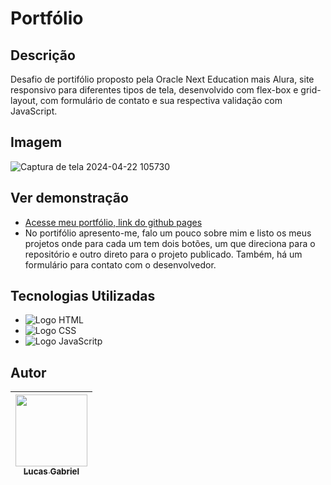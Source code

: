 # Portfólio

## Descrição
Desafio de portifólio proposto pela Oracle Next Education mais Alura, site responsivo para diferentes tipos de tela, desenvolvido com flex-box e grid-layout, com formulário de contato e sua respectiva validação com JavaScript.

## Imagem
![Captura de tela 2024-04-22 105730](https://github.com/lucasprog23/challenge-one-portfolio-br/assets/print.png)

## Ver demonstração
* [Acesse meu portfólio, link do github pages](https://lucasprog23.github.io/jogo-do-numero-secreto/)
* No portifólio apresento-me, falo um pouco sobre mim e listo os meus projetos onde para cada um tem dois botões, um que direciona para o repositório e outro direto para o projeto publicado. Também, há um formulário para contato com o desenvolvedor. 

## Tecnologias Utilizadas

* <img src="https://img.shields.io/badge/HTML-239120?style=for-the-badge&logo=html5&logoColor=white" alt="Logo HTML">
* <img src="https://img.shields.io/badge/CSS-239120?&style=for-the-badge&logo=css3&logoColor=white" alt="Logo CSS">
* <img src="https://img.shields.io/badge/JavaScript-F7DF1E?style=for-the-badge&logo=javascript&logoColor=black" alt="Logo JavaScritp">

## Autor

| [<img loading="lazy" src="https://avatars.githubusercontent.com/u/133176621?v=4" width=115><br><sub text-decoration="none">Lucas Gabriel</sub>](https://github.com/lucasprog23) |
| :---: |